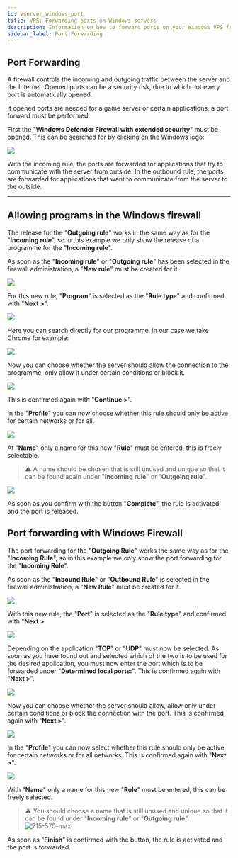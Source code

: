 ```yaml
---
id: vserver_windows_port
title: VPS: Forwarding ports on Windows servers
description: Information on how to forward ports on your Windows VPS from ZAP-Hosting - ZAP-Hosting.com documentation
sidebar_label: Port Forwarding
---
```


## Port Forwarding

A firewall controls the incoming and outgoing traffic between the server and the Internet.
Opened ports can be a security risk, due to which not every port is automatically opened.

If opened ports are needed for a game server or certain applications, a port forward must be performed.

First the "**Windows Defender Firewall with extended security**" must be opened.
This can be searched for by clicking on the Windows logo:

![](https://user-images.githubusercontent.com/61839701/166197502-2350fe8a-3965-4ba0-8237-66f1d7b2e94a.png)

With the incoming rule, the ports are forwarded for applications that try to communicate with the server from outside.
In the outbound rule, the ports are forwarded for applications that want to communicate from the server to the outside.


***

<!--DOCUSAURUS_CODE_TABS-->

<!--Allowing programs in the Windows firewall-->

## Allowing programs in the Windows firewall

The release for the "**Outgoing rule**" works in the same way as for the "**Incoming rule**", so in this example we only show the release of a programme for the "**Incoming rule**".

As soon as the "**Incoming rule**" or "**Outgoing rule**" has been selected in the firewall administration, a "**New rule**" must be created for it.

![](https://user-images.githubusercontent.com/61839701/166197531-984726dd-befc-4488-bcc3-c140e7229076.png)

For this new rule, "**Program**" is selected as the "**Rule type**" and confirmed with "**Next >**".

![](https://user-images.githubusercontent.com/61839701/166197550-e9e0e472-40d0-4c42-ab80-00271aff2628.png)

Here you can search directly for our programme, in our case we take Chrome for example:

![](https://user-images.githubusercontent.com/61839701/166197577-3d2f4116-2fc4-4c35-a169-c94cd7871d9d.png)

Now you can choose whether the server should allow the connection to the programme, only allow it under certain conditions or block it.

![](https://user-images.githubusercontent.com/61839701/166197598-1af69566-40b4-46e9-8ec9-17f5aea8a393.png)

This is confirmed again with "**Continue >**".

In the "**Profile**" you can now choose whether this rule should only be active for certain networks or for all. 

![](https://user-images.githubusercontent.com/61839701/166197624-8883a2d4-da7a-482b-9939-79cd15d6ac64.png)

At "**Name**" only a name for this new "**Rule**" must be entered, this is freely selectable.

> ⚠️ A name should be chosen that is still unused and unique so that it can be found again under "**Incoming rule**" or "**Outgoing rule**".

![](https://user-images.githubusercontent.com/61839701/166197676-0e575fa1-5ae7-48be-b5fc-b9d1ddad0d8c.png)

As soon as you confirm with the button "**Complete**", the rule is activated and the port is released.


<!--Port forwarding with Windows Firewall-->

## Port forwarding with Windows Firewall


The port forwarding for the "**Outgoing Rule**" works the same way as for the "**Incoming Rule**", so in this example we only show the port forwarding for the "**Incoming Rule**".

As soon as the "**Inbound Rule**" or "**Outbound Rule**" is selected in the firewall administration, a "**New Rule**" must be created for it.

![](https://user-images.githubusercontent.com/61839701/166197550-e9e0e472-40d0-4c42-ab80-00271aff2628.png)

With this new rule, the "**Port**" is selected as the "**Rule type**" and confirmed with "**Next >**

![](https://user-images.githubusercontent.com/61839701/166197723-8952c3d0-939b-4120-a6c7-79a6e37399cc.png)

Depending on the application "**TCP**" or "**UDP**" must now be selected. 
As soon as you have found out and selected which of the two is to be used for the desired application, you must now enter the port which is to be forwarded under "**Determined local ports:**".
This is confirmed again with "**Next >**".

![](https://user-images.githubusercontent.com/61839701/166197748-71fdb9ee-c113-4cc9-b80d-bdb6c7f14205.png)

Now you can choose whether the server should allow, allow only under certain conditions or block the connection with the port.
This is confirmed again with "**Next >**".

![](https://user-images.githubusercontent.com/61839701/166197773-c4b16bf2-579b-4f8b-890a-0618d836f93a.png)

In the "**Profile**" you can now select whether this rule should only be active for certain networks or for all networks. 
This is confirmed again with "**Next >**".

![](https://user-images.githubusercontent.com/61839701/166197793-7888540c-27bf-4daa-9160-fe9bfc961117.png)

With "**Name**" only a name for this new "**Rule**" must be entered, this can be freely selected.

> ⚠️ You should choose a name that is still unused and unique so that it can be found under "**Incoming rule**" or "**Outgoing rule**".
![715-570-max](https://screensaver01.zap-hosting.com/index.php/s/cfRpq3zA9on2aoW/preview)

As soon as "**Finish**" is confirmed with the button, the rule is activated and the port is forwarded.

<!--END_DOCUSAURUS_CODE_TABS-->
